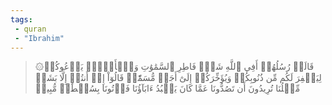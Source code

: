 ```yaml
---
tags: 
 - quran 
 - "Ibrahim"
---
```


> ۞قَالَتۡ رُسُلُهُمۡ أَفِي ٱللَّهِ شَكّٞ فَاطِرِ ٱلسَّمَٰوَٰتِ وَٱلۡأَرۡضِۖ يَدۡعُوكُمۡ لِيَغۡفِرَ لَكُم مِّن ذُنُوبِكُمۡ وَيُؤَخِّرَكُمۡ إِلَىٰٓ أَجَلٖ مُّسَمّٗىۚ قَالُوٓاْ إِنۡ أَنتُمۡ إِلَّا بَشَرٞ مِّثۡلُنَا تُرِيدُونَ أَن تَصُدُّونَا عَمَّا كَانَ يَعۡبُدُ ءَابَآؤُنَا فَأۡتُونَا بِسُلۡطَٰنٖ مُّبِينٖ
